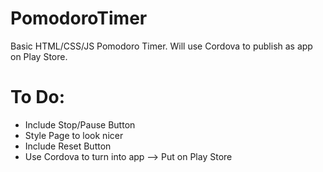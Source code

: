 # PomodoroTimer

Basic HTML/CSS/JS Pomodoro Timer. Will use Cordova to publish as app on Play Store.

# To Do:
- Include Stop/Pause Button
- Style Page to look nicer
- Include Reset Button
- Use Cordova to turn into app --> Put on Play Store

